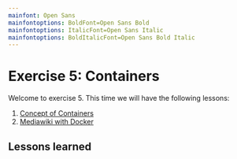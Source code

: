 ```yaml
---
mainfont: Open Sans
mainfontoptions: BoldFont=Open Sans Bold
mainfontoptions: ItalicFont=Open Sans Italic
mainfontoptions: BoldItalicFont=Open Sans Bold Italic
---
```

# Exercise 5: Containers

Welcome to exercise 5. This time we will have the following lessons:

 1. [Concept of Containers](lesson-containers.md)
 2. [Mediawiki with Docker](lesson-docker.md)

## Lessons learned

